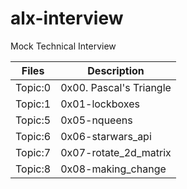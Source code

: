 # alx-interview
Mock Technical Interview

| Files | Description |
| ---- | ----------- |
| Topic:0 | 0x00. Pascal's Triangle |
| Topic:1 | 0x01-lockboxes |
| Topic:5 | 0x05-nqueens |
| Topic:6 | 0x06-starwars_api |
| Topic:7 | 0x07-rotate_2d_matrix |
| Topic:8 | 0x08-making_change |
